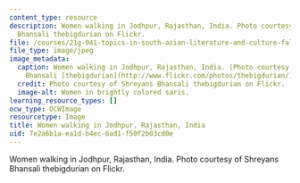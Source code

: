 ```yaml
---
content_type: resource
description: Women walking in Jodhpur, Rajasthan, India. Photo courtesy of Shreyans
  Bhansali thebigdurian on Flickr.
file: /courses/21g-041-topics-in-south-asian-literature-and-culture-fall-2004/7e2a6b1aea1db4ec6ad1f50f2b03cd0e_21g-041f04.jpg
file_type: image/jpeg
image_metadata:
  caption: Women walking in Jodhpur, Rajasthan, India. (Photo courtesy of Shreyans
    Bhansali [thebigdurian](http://www.flickr.com/photos/thebigdurian/) on Flickr.)
  credit: Photo courtesy of Shreyans Bhansali thebigdurian on Flickr.
  image-alt: Women in brightly colored saris.
learning_resource_types: []
ocw_type: OCWImage
resourcetype: Image
title: Women walking in Jodhpur, Rajasthan, India
uid: 7e2a6b1a-ea1d-b4ec-6ad1-f50f2b03cd0e
---
```

Women walking in Jodhpur, Rajasthan, India. Photo courtesy of Shreyans Bhansali thebigdurian on Flickr.

